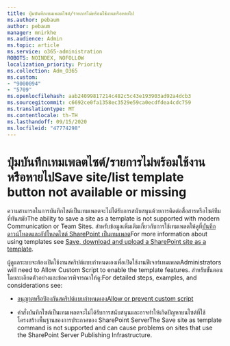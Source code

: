 ```yaml
---
title: ปุ่มบันทึกเทมเพลตไซต์/รายการไม่พร้อมใช้งานหรือหายไป
ms.author: pebaum
author: pebaum
manager: mnirkhe
ms.audience: Admin
ms.topic: article
ms.service: o365-administration
ROBOTS: NOINDEX, NOFOLLOW
localization_priority: Priority
ms.collection: Adm_O365
ms.custom:
- "9000094"
- "5709"
ms.openlocfilehash: aab24099817214c482c5c43e193903ad92a4dcb3
ms.sourcegitcommit: c6692ce0fa1358ec3529e59ca0ecdfdea4cdc759
ms.translationtype: MT
ms.contentlocale: th-TH
ms.lasthandoff: 09/15/2020
ms.locfileid: "47774298"
---
```

# <a name="save-sitelist-template-button-not-available-or-missing"></a><span data-ttu-id="bde5e-102">ปุ่มบันทึกเทมเพลตไซต์/รายการไม่พร้อมใช้งานหรือหายไป</span><span class="sxs-lookup"><span data-stu-id="bde5e-102">Save site/list template button not available or missing</span></span>

<span data-ttu-id="bde5e-103">ความสามารถในการบันทึกไซต์เป็นเทมเพลตจะไม่ได้รับการสนับสนุนด้วยการติดต่อสื่อสารหรือไซต์ทีมที่ทันสมัย</span><span class="sxs-lookup"><span data-stu-id="bde5e-103">The ability to save a site as a template is not supported with modern Communication or Team Sites.</span></span> <span data-ttu-id="bde5e-104">สำหรับข้อมูลเพิ่มเติมเกี่ยวกับการใช้เทมเพลตให้ดูที่[บันทึกดาวน์โหลดและอัปโหลดไซต์ SharePoint เป็นเทมเพลต](https://docs.microsoft.com/sharepoint/dev/general-development/save-download-and-upload-a-sharepoint-site-as-a-template)</span><span class="sxs-lookup"><span data-stu-id="bde5e-104">For more information about using templates see [Save, download and upload a SharePoint site as a template](https://docs.microsoft.com/sharepoint/dev/general-development/save-download-and-upload-a-sharepoint-site-as-a-template).</span></span>

<span data-ttu-id="bde5e-105">ผู้ดูแลระบบจะต้องเปิดใช้งานสคริปต์แบบกำหนดเองเพื่อเปิดใช้งานฟีเจอร์เทมเพลต</span><span class="sxs-lookup"><span data-stu-id="bde5e-105">Administrators will need to Allow Custom Script to enable the template features.</span></span> <span data-ttu-id="bde5e-106">สำหรับขั้นตอนโดยละเอียดตัวอย่างและข้อควรพิจารณาให้ดู:</span><span class="sxs-lookup"><span data-stu-id="bde5e-106">For detailed steps, examples, and considerations see:</span></span>

- [<span data-ttu-id="bde5e-107">อนุญาตหรือป้องกันสคริปต์แบบกำหนดเอง</span><span class="sxs-lookup"><span data-stu-id="bde5e-107">Allow or prevent custom script</span></span>](https://docs.microsoft.com/sharepoint/allow-or-prevent-custom-script)

- <span data-ttu-id="bde5e-108">คำสั่งบันทึกไซต์เป็นเทมเพลตจะไม่ได้รับการสนับสนุนและอาจทำให้เกิดปัญหาบนไซต์ที่ใช้โครงสร้างพื้นฐานของการประกาศของ SharePoint Server</span><span class="sxs-lookup"><span data-stu-id="bde5e-108">The Save site as template command is not supported and can cause problems on sites that use the SharePoint Server Publishing Infrastructure.</span></span>


